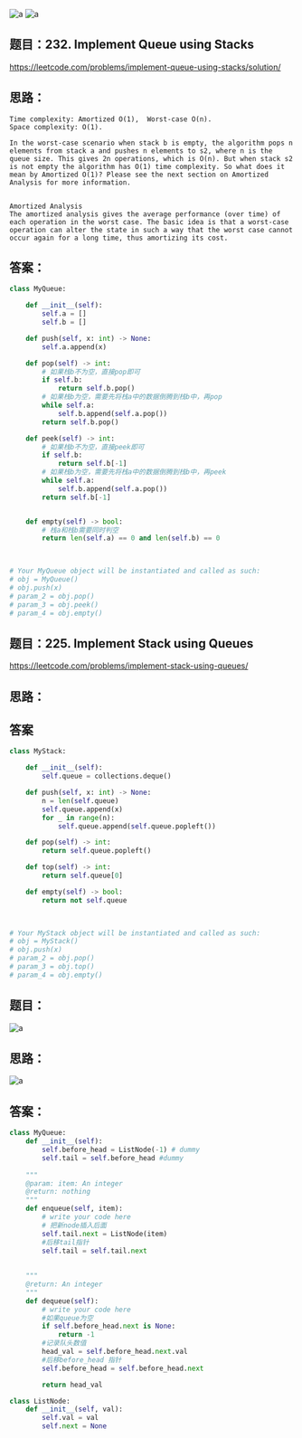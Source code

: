 ![a](https://github.com/SSRRBB/Leetcode/blob/main/Images/270.png)
![a](https://github.com/SSRRBB/Leetcode/blob/main/Images/271.png)

## 题目：232. Implement Queue using Stacks
https://leetcode.com/problems/implement-queue-using-stacks/solution/
## 思路：
```
Time complexity: Amortized O(1),  Worst-case O(n).
Space complexity: O(1).

In the worst-case scenario when stack b is empty, the algorithm pops n elements from stack a and pushes n elements to s2, where n is the queue size. This gives 2n operations, which is O(n). But when stack s2 is not empty the algorithm has O(1) time complexity. So what does it mean by Amortized O(1)? Please see the next section on Amortized Analysis for more information.


Amortized Analysis
The amortized analysis gives the average performance (over time) of each operation in the worst case. The basic idea is that a worst-case operation can alter the state in such a way that the worst case cannot occur again for a long time, thus amortizing its cost.
```
## 答案：
```python
class MyQueue:

    def __init__(self):
        self.a = []
        self.b = []

    def push(self, x: int) -> None:
        self.a.append(x)

    def pop(self) -> int:
        # 如果栈b不为空，直接pop即可
        if self.b:
            return self.b.pop()
        # 如果栈b为空，需要先将栈a中的数据倒腾到栈b中，再pop
        while self.a:
            self.b.append(self.a.pop())
        return self.b.pop()

    def peek(self) -> int:
        # 如果栈b不为空，直接peek即可
        if self.b:
            return self.b[-1]
        # 如果栈b为空，需要先将栈a中的数据倒腾到栈b中，再peek    
        while self.a:
            self.b.append(self.a.pop())
        return self.b[-1]


    def empty(self) -> bool:
        # 栈a和栈b需要同时判空
        return len(self.a) == 0 and len(self.b) == 0
        


# Your MyQueue object will be instantiated and called as such:
# obj = MyQueue()
# obj.push(x)
# param_2 = obj.pop()
# param_3 = obj.peek()
# param_4 = obj.empty()

```

## 题目：225. Implement Stack using Queues
https://leetcode.com/problems/implement-stack-using-queues/

## 思路：

## 答案
```python
class MyStack:

    def __init__(self):
        self.queue = collections.deque()

    def push(self, x: int) -> None:
        n = len(self.queue)
        self.queue.append(x)
        for _ in range(n):
            self.queue.append(self.queue.popleft())

    def pop(self) -> int:
        return self.queue.popleft()

    def top(self) -> int:
        return self.queue[0]

    def empty(self) -> bool:
        return not self.queue
        


# Your MyStack object will be instantiated and called as such:
# obj = MyStack()
# obj.push(x)
# param_2 = obj.pop()
# param_3 = obj.top()
# param_4 = obj.empty()

```
## 题目：
![a](https://github.com/SSRRBB/Leetcode/blob/main/Images/204.png)

## 思路：
![a](https://github.com/SSRRBB/Leetcode/blob/main/Images/205.png)

## 答案：
```python
class MyQueue:
    def __init__(self):
        self.before_head = ListNode(-1) # dummy
        self.tail = self.before_head #dummy
    
    """
    @param: item: An integer
    @return: nothing
    """
    def enqueue(self, item):
        # write your code here
        # 把新node插入后面
        self.tail.next = ListNode(item)
        #后移tail指针
        self.tail = self.tail.next
    
    
    """
    @return: An integer
    """
    def dequeue(self):
        # write your code here
        #如果queue为空
        if self.before_head.next is None:
            return -1
        #记录队头数值
        head_val = self.before_head.next.val
        #后移before_head 指针
        self.before_head = self.before_head.next

        return head_val

class ListNode:
    def __init__(self, val):
        self.val = val
        self.next = None
```
